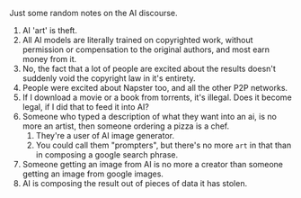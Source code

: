 Just some random notes on the AI discourse.

1. AI 'art' is theft.
2. All AI models are literally trained on copyrighted work, without permission or compensation to the original authors, and most earn money from it.
3. No, the fact that a lot of people are excited about the results doesn't suddenly void the copyright law in it's entirety.
  1. People were excited about Napster too, and all the other P2P networks.
  2. If I download a movie or a book from torrents, it's illegal. Does it become legal, if I did that to feed it into AI?
4. Someone who typed a description of what they want into an ai, is no more an artist, then someone ordering a pizza is a chef. 
    1. They're a user of AI image generator.
    2. You could call them "prompters", but there's no more `art` in that than in composing a google search phrase. 
5. Someone getting an image from AI is no more a creator than someone getting an image from google images.
6. AI is composing the result out of pieces of data it has stolen.
